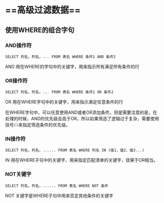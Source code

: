 # ==高级过滤数据==
## 使用WHERE的组合字句
### AND操作符
```
SELECT 列名，列名，... FROM 表名 WHERE 条件1 AND 条件2
```
AND 用在WHERE的字句中的关键字，用来指示所有满足所有条件的行
### OR操作符
```
SELECT 列名，列名，... FROM 表名 WHERE 条件1 OR 条件2
```
OR 用在WHERE字句中的关键字，用来指示满足任意条件的行

在WHERE字句中，可以任意使用AND或者OR添加条件，但是需要注意的是，在处理的时候，AND的优先级会高于OR，所以如果筛选了逻辑过于复杂，需要使用括号```()```来指定筛选条件的优先级。
### IN操作符
```
SELECT 列名，列名，...... FROM 表名 WHERE 列名 IN (值1，值2，值3...)
```
IN 用在WHERE子句中的关键字，用来指定匹配清单的关键字，效果于OR相当。
### NOT关键字
```
SELECT 列名，列名，...... FROM 表名 WHERE NOT 条件
```
NOT 关键字是WHERE子句中用来否定其他条件的关键字


